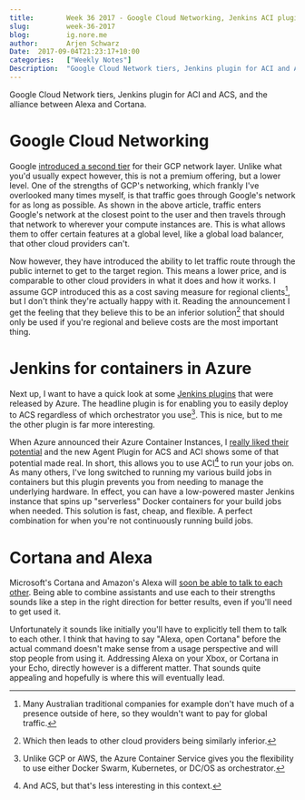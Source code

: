 ```yaml
---
title:        Week 36 2017 - Google Cloud Networking, Jenkins ACI plugin, Alexa and Cortana
slug:         week-36-2017
blog:         ig.nore.me  
author:       Arjen Schwarz  
Date:  2017-09-04T21:23:17+10:00  
categories:   ["Weekly Notes"]
Description:  "Google Cloud Network tiers, Jenkins plugin for ACI and ACS, and the alliance between Alexa and Cortana."
---
```


Google Cloud Network tiers, Jenkins plugin for ACI and ACS, and the alliance between Alexa and Cortana.

# Google Cloud Networking

Google [introduced a second tier](https://cloudplatform.googleblog.com/2017/08/introducing-Network-Service-Tiers-your-cloud-network-your-way.html) for their GCP network layer. Unlike what you'd usually expect however, this is not a premium offering, but a lower level. One of the strengths of GCP's networking, which frankly I've overlooked many times myself, is that traffic goes through Google's network for as long as possible. As shown in the above article, traffic enters Google's network at the closest point to the user and then travels through that network to wherever your compute instances are. This is what allows them to offer certain features at a global level, like a global load balancer, that other cloud providers can't.

Now however, they have introduced the ability to let traffic route through the public internet to get to the target region. This means a lower price, and is comparable to other cloud providers in what it does and how it works. I assume GCP introduced this as a cost saving measure for regional clients[^1], but I don't think they're actually happy with it. Reading the announcement I get the feeling that they believe this to be an inferior solution[^2] that should only be used if you're regional and believe costs are the most important thing. 

# Jenkins for containers in Azure

Next up, I want to have a quick look at some [Jenkins plugins](https://azure.microsoft.com/en-us/blog/annoucing-new-kubernetes-jenkins-plugins-for-azure/) that were released by Azure. The headline plugin is for enabling you to easily deploy to ACS regardless of which orchestrator you use[^3]. This is nice, but to me the other plugin is far more interesting.

When Azure announced their Azure Container Instances, I [really liked their potential](/weekly-notes/week-31-2017/) and the new Agent Plugin for ACS and ACI shows some of that potential made real. In short, this allows you to use ACI[^4] to run your jobs on. As many others, I've long switched to running my various build jobs in containers but this plugin prevents you from needing to manage the underlying hardware. In effect, you can have a low-powered master Jenkins instance that spins up "serverless" Docker containers for your build jobs when needed. This solution is fast, cheap, and flexible. A perfect combination for when you're not continuously running build jobs.

# Cortana and Alexa

Microsoft's Cortana and Amazon's Alexa will [soon be able to talk to each other](https://www.nytimes.com/2017/08/30/technology/amazon-alexa-microsoft-cortana.html). Being able to combine assistants and use each to their strengths sounds like a step in the right direction for better results, even if you'll need to get used it.

Unfortunately it sounds like initially you'll have to explicitly tell them to talk to each other. I think that having to say "Alexa, open Cortana"  before the actual command doesn't make sense from a usage perspective and will stop people from using it. Addressing Alexa on your Xbox, or Cortana in your Echo, directly however is a different matter. That sounds quite appealing and hopefully is where this will eventually lead.

[^1]:	Many Australian traditional companies for example don't have much of a presence outside of here, so they wouldn't want to pay for global traffic.

[^2]:	Which then leads to other cloud providers being similarly inferior.

[^3]:	Unlike GCP or AWS, the Azure Container Service gives you the flexibility to use either Docker Swarm, Kubernetes, or DC/OS as orchestrator.

[^4]:	And ACS, but that's less interesting in this context.
